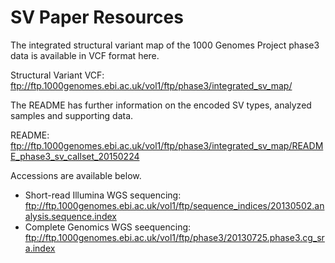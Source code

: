 SV Paper Resources
==================

The integrated structural variant map of the 1000 Genomes Project phase3 data is available in VCF format here.

Structural Variant VCF: ftp://ftp.1000genomes.ebi.ac.uk/vol1/ftp/phase3/integrated_sv_map/

The README has further information on the encoded SV types, analyzed samples and supporting data.

README: ftp://ftp.1000genomes.ebi.ac.uk/vol1/ftp/phase3/integrated_sv_map/README_phase3_sv_callset_20150224

Accessions are available below.

* Short-read Illumina WGS sequencing: ftp://ftp.1000genomes.ebi.ac.uk/vol1/ftp/sequence_indices/20130502.analysis.sequence.index
* Complete Genomics WGS seequencing: ftp://ftp.1000genomes.ebi.ac.uk/vol1/ftp/phase3/20130725.phase3.cg_sra.index



